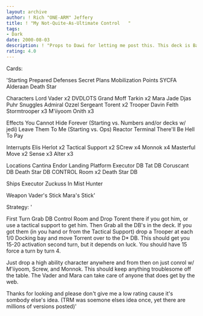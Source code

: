 ```yaml
---
layout: archive
author: ! Rich "ONE-ARM" Jeffery
title: ! "My Not-Quite-As-Ultimate Control   "
tags:
- Dark
date: 2000-08-03
description: ! "Props to Dawi for letting me post this. This deck is Basically my version of his control deck."
rating: 4.0
---
```

Cards: 

'Starting
Prepared Defenses
Secret Plans
Mobilization Points
SYCFA
Alderaan
Death Star

Characters
Lord Vader x2
DVDLOTS
Grand Moff Tarkin x2
Mara Jade
Djas Puhr
Snuggles
Admiral Ozzel
Sergeant Torent x2
Trooper Davin Felth
Stormtrooper x3
M'iiyoom Onith x3

Effects
You Cannot Hide Forever (Starting vs. Numbers and/or decks w/ jedi)
Leave Them To Me (Starting vs. Ops)
Reactor Terminal
There'll Be Hell To Pay

Interrupts
Elis Herlot x2
Tactical Support x2
SCrew x4
Monnok x4
Masterful Move x2
Sense x3
Alter x3

Locations
Cantina
Endor Landing Platform
Executor DB
Tat DB
Coruscant DB
Death Star DB CONTROL Room x2
Death Star DB

Ships
Executor
Zuckuss In Mist Hunter

Weapon
Vader's Stick
Mara's Stick'

Strategy: '

First Turn Grab DB Control Room and Drop Torent there if you got him, or use a tactical support to get him. Then Grab all the DB's in the deck. If you got them (in you hand or from the Tactical Support) drop a Trooper at each 1/0 Docking bay and move Torrent over to the D* DB. This should get you 15-20 activation second turn, but it depends on luck. You should have 15 force a turn by turn 4.

Just drop a high ability character anywhere and from then on just conrol w/ M'iiyoom, Screw, and Monnok. This should keep anything troublesome off the table. The Vader and Mara can take care of anyone that does get by the web.

Thanks for looking and please don't give me a low rating cause it's sombody else's idea. (TRM was soemone elses idea once, yet there are millions of versions posted)'